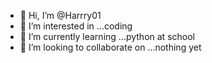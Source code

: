 - 👋 Hi, I’m @Harrry01
- 👀 I’m interested in ...coding
- 🌱 I’m currently learning ...python at school
- 💞️ I’m looking to collaborate on ...nothing yet


<!---
Harrry01/Harrry01 is a ✨ special ✨ repository because its `README.md` (this file) appears on your GitHub profile.
You can click the Preview link to take a look at your changes.
--->
